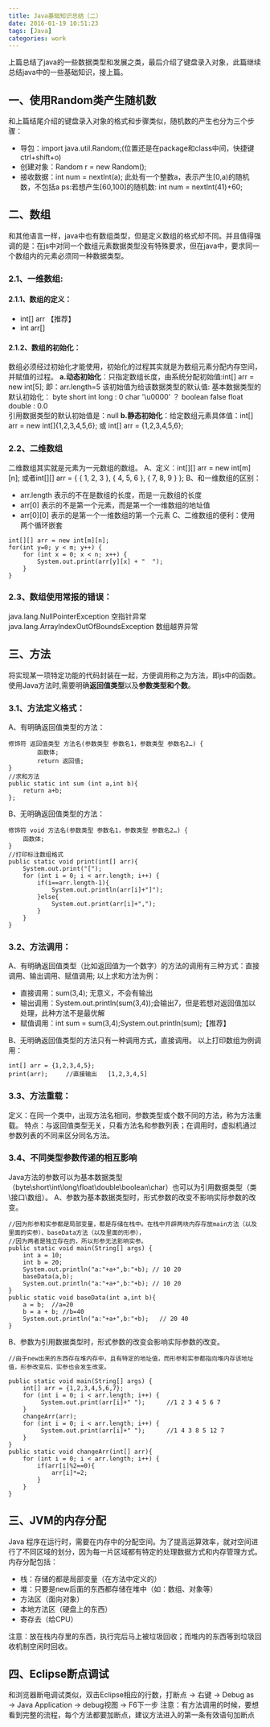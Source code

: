 ```yaml
---
title: Java基础知识总结（二）
date: 2016-01-19 10:51:23
tags: [Java]
categories: work
---
```


上篇总结了java的一些数据类型和发展之类，最后介绍了键盘录入对象，此篇继续总结java中的一些基础知识，接上篇。

<!-- more -->

## 一、使用Random类产生随机数
和上篇结尾介绍的键盘录入对象的格式和步骤类似，随机数的产生也分为三个步骤：
- 导包：import java.util.Random;(位置还是在package和class中间，快捷键ctrl+shift+o)
- 创建对象：Random r = new Random();
- 接收数据：int num = nextInt(a);  此处有一个整数a，表示产生[0,a)的随机数，不包括a
ps:若想产生[60,100]的随机数: int num = nextInt(41)+60;


## 二、数组
和其他语言一样，java中也有数组类型，但是定义数组的格式却不同。并且值得强调的是：在js中对同一个数组元素数据类型没有特殊要求，但在java中，要求同一个数组内的元素必须同一种数据类型。
### 2.1、一维数组:
#### 2.1.1、数组的定义：
- int[] arr 【推荐】
- int arr[]
#### 2.1.2、数组的初始化：
数组必须经过初始化才能使用，初始化的过程其实就是为数组元素分配内存空间，并赋值的过程。
**a.动态初始化**：只指定数组长度，由系统分配初始值:int[] arr = new int[5]; 即：arr.length=5
该初始值为给该数据类型的默认值:
基本数据类型的默认初始化：
byte short int long  : 0
char '\u0000'  ？
boolean false
float double  : 0.0						
引用数据类型的默认初始值是：null
**b.静态初始化**：给定数组元素具体值：int[] arr = new int[]{1,2,3,4,5,6}; 或 int[] arr = {1,2,3,4,5,6};

### 2.2、二维数组
二维数组其实就是元素为一元数组的数组。
A、定义：int[][] arr = new int[m][n]; 或者int[][] arr = { { 1, 2, 3 }, { 4, 5, 6 }, { 7, 8, 9 } };
B、和一维数组的区别：
- arr.length 表示的不在是数组的长度，而是一元数组的长度
- arr[0] 表示的不是第一个元素，而是第一个一维数组的地址值
- arr[0][0] 表示的是第一个一维数组的第一个元素
C、二维数组的便利：使用两个循环嵌套
```
int[][] arr = new int[m][n];
for(int y=0; y < m; y++) {
    for (int x = 0; x < n; x++) {
        System.out.print(arr[y][x] + "  ");
    } 
}
```

### 2.3、数组使用常报的错误：
java.lang.NullPointerException  空指针异常
java.lang.ArrayIndexOutOfBoundsException   数组越界异常


## 三、方法
将实现某一项特定功能的代码封装在一起，方便调用称之为方法，即js中的函数。使用Java方法时,需要明确**返回值类型**以及**参数类型和个数**。
### 3.1、方法定义格式：
A、有明确返回值类型的方法：
```
修饰符 返回值类型 方法名(参数类型 参数名1，参数类型 参数名2…) {
        函数体;
        return 返回值;
}
//求和方法 
public static int sum (int a,int b){
    return a+b;
};
```

B、无明确返回值类型的方法：
```
修饰符 void 方法名(参数类型 参数名1，参数类型 参数名2…) {
    函数体;
}
//打印标注数组格式
public static void print(int[] arr){
    System.out.print("[");
    for (int i = 0; i < arr.length; i++) {
        if(i==arr.length-1){
            System.out.println(arr[i]+"]");
        }else{
            System.out.print(arr[i]+",");
        }
    }
}
```

### 3.2、方法调用：
A、有明确返回值类型（比如返回值为一个数字）的方法的调用有三种方式：直接调用、输出调用、赋值调用;
以上求和方法为例：
- 直接调用：sum(3,4); 无意义，不会有输出
- 输出调用：System.out.println(sum(3,4));会输出7，但是若想对返回值加以处理，此种方法不是最优解
- 赋值调用：int sum = sum(3,4);System.out.println(sum);【推荐】

B、无明确返回值类型的方法只有一种调用方式，直接调用。
以上打印数组为例调用：
```
int[] arr = {1,2,3,4,5};
print(arr);     //直接输出   [1,2,3,4,5]
```

### 3.3、方法重载：
定义：在同一个类中，出现方法名相同，参数类型或个数不同的方法，称为方法重载。
特点：与返回值类型无关，只看方法名和参数列表；在调用时，虚拟机通过参数列表的不同来区分同名方法。

### 3.4、不同类型参数传递的相互影响
Java方法的参数可以为基本数据类型（byte\short\int\long\float\double\boolean\char）也可以为引用数据类型（类\接口\数组）。
A、参数为基本数据类型时，形式参数的改变不影响实际参数的改变。
```
//因为形参和实参都是局部变量，都是存储在栈中。在栈中开辟两块内存存放main方法（以及里面的实参）、baseData方法（以及里面的形参），
//因为两者是独立存在的，所以形参无法影响实参。
public static void main(String[] args) {
    int a = 10;
    int b = 20;
    System.out.println("a:"+a+",b:"+b); // 10 20
    baseData(a,b);   
    System.out.println("a:"+a+",b:"+b); // 10 20
}
public static void baseData(int a,int b){  
    a = b;  //a=20 
    b = a + b; //b=40
    System.out.println("a:"+a+",b:"+b);   // 20 40
}
```
B、参数为引用数据类型时，形式参数的改变会影响实际参数的改变。 
```
//由于new出来的东西存在堆内存中，且有特定的地址值，而形参和实参都指向堆内存该地址值，形参改变后，实参也会发生改变。

public static void main(String[] args) {
    int[] arr = {1,2,3,4,5,6,7};
    for (int i = 0; i < arr.length; i++) {
         System.out.print(arr[i]+" ");      //1 2 3 4 5 6 7  
    }
    changeArr(arr);                           
    for (int i = 0; i < arr.length; i++) {
         System.out.print(arr[i]+" ");      //1 4 3 8 5 12 7  
    }
} 
public static void changeArr(int[] arr){
    for (int i = 0; i < arr.length; i++) {
        if(arr[i]%2==0){
            arr[i]*=2;
        } 
    }
}
```


## 三、JVM的内存分配
Java 程序在运行时，需要在内存中的分配空间。为了提高运算效率，就对空间进行了不同区域的划分，因为每一片区域都有特定的处理数据方式和内存管理方式。
内存分配包括：
- 栈：存储的都是局部变量（在方法中定义的）
- 堆：只要是new后面的东西都存储在堆中（如：数组、对象等）
- 方法区（面向对象）
- 本地方法区（硬盘上的东西）
- 寄存去（给CPU）

注意：放在栈内存里的东西，执行完后马上被垃圾回收；而堆内的东西等到垃圾回收机制空闲时回收。 


## 四、Eclipse断点调试
和浏览器断电调试类似，双击Eclipse相应的行数，打断点 → 右键 → Debug as → Java Application → debug视图 → F6下一步
注意：有方法调用的时候，要想看到完整的流程，每个方法都要加断点，建议方法进入的第一条有效语句加断点

